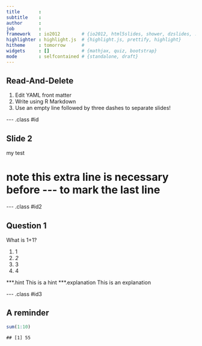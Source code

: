 ```yaml
---
title       : 
subtitle    : 
author      : 
job         : 
framework   : io2012        # {io2012, html5slides, shower, dzslides, ...}
highlighter : highlight.js  # {highlight.js, prettify, highlight}
hitheme     : tomorrow      # 
widgets     : []            # {mathjax, quiz, bootstrap}
mode        : selfcontained # {standalone, draft}
---
```


## Read-And-Delete

1. Edit YAML front matter
2. Write using R Markdown
3. Use an empty line followed by three dashes to separate slides!

--- .class #id 

## Slide 2


my test
# note this extra line is necessary before --- to mark the last line

--- .class #id2

## Question 1

What is 1+1?

1. 1
2. _2_
3. 3
4. 4

***.hint This is a hint
***.explanation This is an explanation



--- .class #id3


## A reminder

```r
sum(1:10)
```

```
## [1] 55
```
